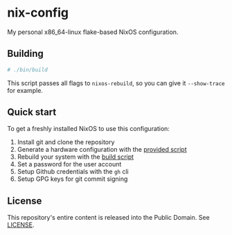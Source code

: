 # nix-config

My personal x86\_64-linux flake-based NixOS configuration.

## Building

```sh
# ./bin/build
```

This script passes all flags to `nixos-rebuild`, so you can give it `--show-trace` for example.

## Quick start

To get a freshly installed NixOS to use this configuration:

1. Install git and clone the repository
2. Generate a hardware configuration with the [provided script](./bin/generate-hw-config)
3. Rebuild your system with the [build script](./bin/build)
4. Set a password for the user account
5. Setup Github credentials with the `gh` cli
6. Setup GPG keys for git commit signing

## License

This repository's entire content is released into the Public Domain. See [LICENSE](LICENSE).

